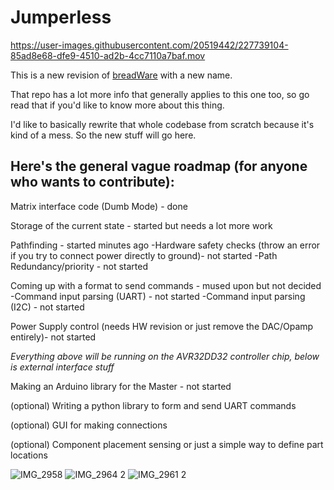 # Jumperless

https://user-images.githubusercontent.com/20519442/227739104-85ad8e68-dfe9-4510-ad2b-4cc7110a7baf.mov

This is a new revision of [breadWare](https://github.com/Architeuthis-Flux/breadWare) with a new name. 

That repo has a lot more info that generally applies to this one too, so go read that if you'd like to know more about this thing. 

I'd like to basically rewrite that whole codebase from scratch because it's kind of a mess. So the new stuff will go here. 

## Here's the general vague roadmap (for anyone who wants to contribute):

Matrix interface code (Dumb Mode) - done

Storage of the current state - started but needs a lot more work

Pathfinding - started minutes ago
  -Hardware safety checks (throw an error if you try to connect power directly to ground)- not started
  -Path Redundancy/priority - not started
  
Coming up with a format to send commands - mused upon but not decided
  -Command input parsing (UART) - not started
  -Command input parsing (I2C) - not started

Power Supply control (needs HW revision or just remove the DAC/Opamp entirely)- not started


*Everything above will be running on the AVR32DD32 controller chip, below is external interface stuff*


Making an Arduino library for the Master - not started

(optional) Writing a python library to form and send UART commands

(optional) GUI for making connections

(optional) Component placement sensing or just a simple way to define part locations


![IMG_2958](https://user-images.githubusercontent.com/20519442/227739152-74e49d6c-2520-48f8-9951-990b9a40b898.jpeg)
![IMG_2964 2](https://user-images.githubusercontent.com/20519442/227739160-9e5ababd-3c25-4dfd-a0da-be7b85f3c44e.jpeg)
![IMG_2961 2](https://user-images.githubusercontent.com/20519442/227739166-e92fc534-9e3a-48f5-8ef9-c4df4e2a7a27.jpeg)
